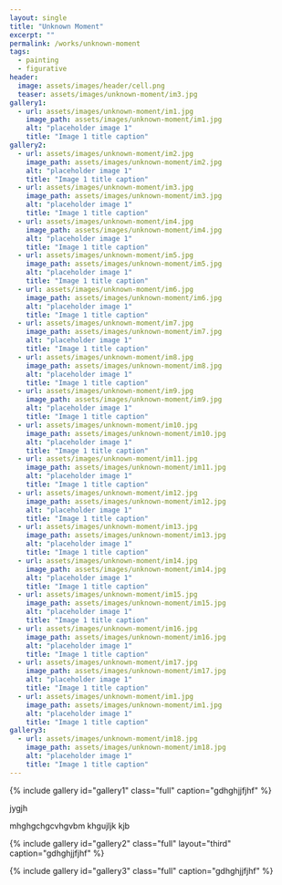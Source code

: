 ```yaml
---
layout: single
title: "Unknown Moment"
excerpt: ""
permalink: /works/unknown-moment
tags:
  - painting
  - figurative
header:
  image: assets/images/header/cell.png
  teaser: assets/images/unknown-moment/im3.jpg 
gallery1:
  - url: assets/images/unknown-moment/im1.jpg
    image_path: assets/images/unknown-moment/im1.jpg
    alt: "placeholder image 1"
    title: "Image 1 title caption"
gallery2:
  - url: assets/images/unknown-moment/im2.jpg
    image_path: assets/images/unknown-moment/im2.jpg
    alt: "placeholder image 1"
    title: "Image 1 title caption"
  - url: assets/images/unknown-moment/im3.jpg
    image_path: assets/images/unknown-moment/im3.jpg
    alt: "placeholder image 1"
    title: "Image 1 title caption"
  - url: assets/images/unknown-moment/im4.jpg
    image_path: assets/images/unknown-moment/im4.jpg
    alt: "placeholder image 1"
    title: "Image 1 title caption"
  - url: assets/images/unknown-moment/im5.jpg
    image_path: assets/images/unknown-moment/im5.jpg
    alt: "placeholder image 1"
    title: "Image 1 title caption"
  - url: assets/images/unknown-moment/im6.jpg
    image_path: assets/images/unknown-moment/im6.jpg
    alt: "placeholder image 1"
    title: "Image 1 title caption"
  - url: assets/images/unknown-moment/im7.jpg
    image_path: assets/images/unknown-moment/im7.jpg
    alt: "placeholder image 1"
    title: "Image 1 title caption"
  - url: assets/images/unknown-moment/im8.jpg
    image_path: assets/images/unknown-moment/im8.jpg
    alt: "placeholder image 1"
    title: "Image 1 title caption"
  - url: assets/images/unknown-moment/im9.jpg
    image_path: assets/images/unknown-moment/im9.jpg
    alt: "placeholder image 1"
    title: "Image 1 title caption"
  - url: assets/images/unknown-moment/im10.jpg
    image_path: assets/images/unknown-moment/im10.jpg
    alt: "placeholder image 1"
    title: "Image 1 title caption"
  - url: assets/images/unknown-moment/im11.jpg
    image_path: assets/images/unknown-moment/im11.jpg
    alt: "placeholder image 1"
    title: "Image 1 title caption"
  - url: assets/images/unknown-moment/im12.jpg
    image_path: assets/images/unknown-moment/im12.jpg
    alt: "placeholder image 1"
    title: "Image 1 title caption"
  - url: assets/images/unknown-moment/im13.jpg
    image_path: assets/images/unknown-moment/im13.jpg
    alt: "placeholder image 1"
    title: "Image 1 title caption"
  - url: assets/images/unknown-moment/im14.jpg
    image_path: assets/images/unknown-moment/im14.jpg
    alt: "placeholder image 1"
    title: "Image 1 title caption"
  - url: assets/images/unknown-moment/im15.jpg
    image_path: assets/images/unknown-moment/im15.jpg
    alt: "placeholder image 1"
    title: "Image 1 title caption"
  - url: assets/images/unknown-moment/im16.jpg
    image_path: assets/images/unknown-moment/im16.jpg
    alt: "placeholder image 1"
    title: "Image 1 title caption"
  - url: assets/images/unknown-moment/im17.jpg
    image_path: assets/images/unknown-moment/im17.jpg
    alt: "placeholder image 1"
    title: "Image 1 title caption"
  - url: assets/images/unknown-moment/im1.jpg
    image_path: assets/images/unknown-moment/im1.jpg
    alt: "placeholder image 1"
    title: "Image 1 title caption"	
gallery3:
  - url: assets/images/unknown-moment/im18.jpg
    image_path: assets/images/unknown-moment/im18.jpg
    alt: "placeholder image 1"
    title: "Image 1 title caption"	
---
```


{% include gallery id="gallery1" class="full" caption="gdhghjjfjhf" %}


jygjh

mhghgchgcvhgvbm
khgujljk
kjb

{% include gallery id="gallery2" class="full" layout="third" caption="gdhghjjfjhf" %}

{% include gallery id="gallery3" class="full" caption="gdhghjjfjhf" %}